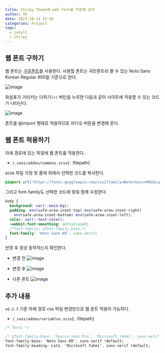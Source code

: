 ```yaml
---
title: Chirpy Theme에 web font를 적용해 보자
author: YK
date: 2023-10-14 21:56
categories: Project
tags:
  - jekyll
  - chirpy
---
```


## 웹 폰트 구하기
웹 폰트는 [구글폰트](https://fonts.google.com/?subset=korean)를 사용한다. 사용할 폰트는 국민폰트라 볼 수 있는 Noto Sans Korean Regular 400을 기준으로 한다.

![image](https://github.com/yeonkyupark/yeonkyupark.github.io/assets/72383349/1adada3b-40e9-4bc0-9794-db48040612e7)


화살표가 가리키는 더하기`(+)` 버턴을 누르면 다음과 같이 사이트에 적용할 수 있는 코드가 나타난다.

![image](https://github.com/yeonkyupark/yeonkyupark.github.io/assets/72383349/e9501150-4b40-47b0-bd4a-6be412f501f4)


폰트를 @import 형태로 적용하므로 라디오 버튼을 변경해 준다.

## 웹 폰트 적용하기

아래 경로에 있는 파일에 웹 폰트를 적용한다.

- `/_sass/addon/commons.scss`{: .filepath}

scss 파일 가장 윗 줄에 위에서 선택한 코드를 복사한다.

```css
@import url('https://fonts.googleapis.com/css2?family=Noto+Sans+KR&display=swap');
```

그리고 font-family도 선택한 코드에 맞춰 함께 수정한다.

```css
body {
  background: var(--main-bg);
  padding: env(safe-area-inset-top) env(safe-area-inset-right)
    env(safe-area-inset-bottom) env(safe-area-inset-left);
  color: var(--text-color);
  -webkit-font-smoothing: antialiased;
  /*font-family: $font-family-base;*/
  font-family: 'Noto Sans KR', sans-serif;
}
```

반영 후 정상 동작하는지 확인한다.

- 변경 전
  ![image](https://github.com/yeonkyupark/yeonkyupark.github.io/assets/72383349/2d614ddb-9252-495f-b087-7b8075c1ad6f)

- 변경 후
  ![image](https://github.com/yeonkyupark/yeonkyupark.github.io/assets/72383349/b846a86d-fc6c-499d-bf33-4fe7973283a0)
  
- 다른 폰트
  ![image](https://github.com/yeonkyupark/yeonkyupark.github.io/assets/72383349/d2ee6ffe-75fa-4559-9c72-c84a6c2e5231)


## 추가 내용

`v6.2.3` 기준 아래 경로 css 파일 변경만으로 웹 폰트 적용이 가능하다.

- `/_sass/addon/variables.scss`{: .filepath}


```css
/* fonts */

/* $font-family-base: 'Source Sans Pro', 'Microsoft Yahei', sans-serif !default; */
font-family-base: 'Noto Sans KR', sans-serif !default;
font-family-heading: Lato, 'Microsoft Yahei', sans-serif !default;
```

